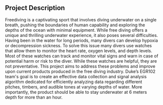 **Project Description**
-------------------------
Freediving is a captivating sport that involves diving underwater on a single breath, pushing the boundaries of human capability and exploring the depths of the ocean with minimal equipment. While free diving offers a unique and thrilling underwater experience, it also poses several difficulties. Having been in the water for long periods, many divers can develop hypoxia or decompression sickness. To solve this issue many divers use watches that allow them to monitor the heart rate, oxygen levels, and depth levels. Most of these watches can track and monitor vital signs and warn in case of potential harm or risk to the diver. While these watches are helpful, they are not preventative. This project aims to address these problems and improve upon current products produced in the free diving industry. Duke’s EGR102 team's goal is to create an effective data collection and signal analysis algorithm dedicated for efficiently analyzing data regarding different pitches, timbers, and audible tones at varying depths of water.  More importantly, the product should be able to stay underwater at 6 meters depth for more than an hour.
